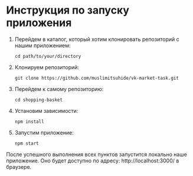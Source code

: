 # Инструкция по запуску приложения 

1. Перейдем в каталог, который хотим клонировать репозиторий с нашим приложением: 

    ```cd path/to/your/directory```

2. Клонируем репозиторий:

    ```git clone https://github.com/muslimitsuhide/vk-market-task.git```

3. Перейдем к самому репозиторию:

    ```cd shopping-basket```

4. Установим зависимости:

    ```npm install```

5. Запустим приложение:

    ```npm start```

После успешного выполнения всех пунктов запустится локально наше приложение. Оно будет доступно по адресу: http://localhost:3000/ в браузере.